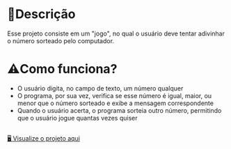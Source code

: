 # 📝Descrição
Esse projeto consiste em um "jogo", no qual o usuário deve tentar adivinhar o número sorteado pelo computador.

# ⚠️Como funciona?
- O usuário digita, no campo de texto, um número qualquer
- O programa, por sua vez, verifica se esse número é igual, maior, ou menor que o número sorteado e exibe a mensagem correspondente
- Quando o usuário acerta, o programa sorteia outro número, permitindo que o usuário jogue quantas vezes quiser

##
<a href="https://maria-faria.github.io/AdivinheONumero/">🖥️ Visualize o projeto aqui</a>
